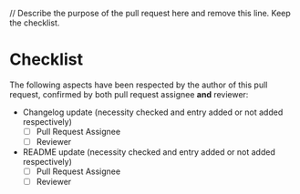 // Describe the purpose of the pull request here and remove this line. Keep the checklist.

# Checklist

The following aspects have been respected by the author of this pull request, confirmed by both pull request assignee **and** reviewer:

* Changelog update (necessity checked and entry added or not added respectively)
  * [ ] Pull Request Assignee
  * [ ] Reviewer
* README update (necessity checked and entry added or not added respectively)
  * [ ] Pull Request Assignee
  * [ ] Reviewer
